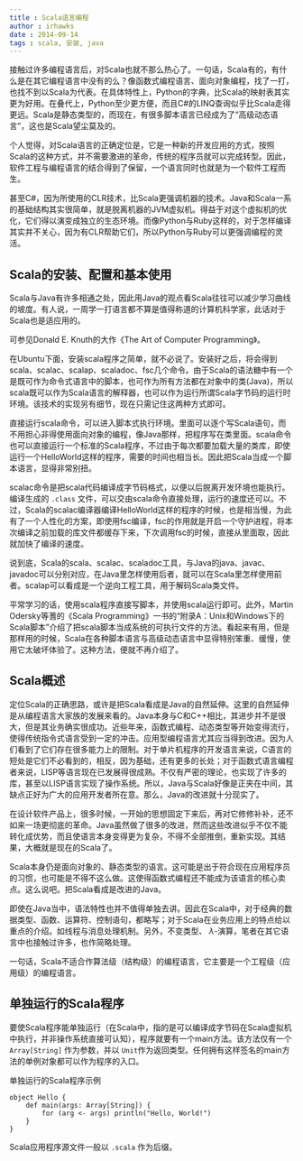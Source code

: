 ```yaml
---
title : Scala语言编程
author : irhawks
date : 2014-09-14
tags : scala, 安装, java
---
```


接触过许多编程语言后，对Scala也就不那么热心了。一句话，Scala有的，有什么是在其它编程语言中没有的么？像函数式编程语言、面向对象编程，找了一打，也找不到以Scala为代表。在具体特性上，Python的字典，比Scala的映射表其实更为好用。在叠代上，Python至少更方便，而且C\#的LINQ查询似乎比Scala走得更远。Scala是静态类型的，而现在，有很多脚本语言已经成为了“高级动态语言”，这也是Scala望尘莫及的。

个人觉得，对Scala语言的正确定位是，它是一种新的开发应用的方式，按照Scala的这种方式，并不需要激进的革命，传统的程序员就可以完成转型。因此，软件工程与编程语言的结合得到了保留，一个语言同时也就是为一个软件工程而生。

甚至C\#，因为所使用的CLR技术，比Scala更强调机器的技术。Java和Scala一系的基础结构其实很简单，就是脱离机器的JVM虚拟机。得益于对这个虚拟机的优化，它们得以演变成独立的生态环境。而像Python与Ruby这样的，对于怎样编译其实并不关心，因为有CLR帮助它们，所以Python与Ruby可以更强调编程的灵活。

Scala的安装、配置和基本使用
---------------------------

Scala与Java有许多相通之处，因此用Java的观点看Scala往往可以减少学习曲线的坡度。有人说，一周学一打语言都不算是值得称道的计算机科学家，此话对于Scala也是适应用的。

可参见Donald E. Knuth的大作《The Art of Computer Programming》。

在Ubuntu下面，安装scala程序之简单，就不必说了。安装好之后，将会得到scala、scalac、scalap、scaladoc、fsc几个命令。由于Scala的语法糖中有一个是既可作为命令式语言中的脚本，也可作为所有方法都在对象中的类(Java)，所以scala既可以作为Scala语言的解释器，也可以作为运行所谓Scala字节码的运行时环境。该技术的实现另有细节，现在只需记住这两种方式即可。

直接运行scala命令，可以进入脚本式执行环境。里面可以逐个写Scala语句，而不用担心非得使用面向对象的编程，像Java那样，把程序写在类里面。scala命令也可以直接运行一个标准的Scala程序，不过由于每次都要加载大量的类库，即使运行一个HelloWorld这样的程序，需要的时间也相当长。因此把Scala当成一个脚本语言，显得非常别扭。

scalac命令是把scala代码编译成字节码格式，以便以后脱离开发环境也能执行。编译生成的 `.class` 文件，可以交由scala命令直接处理，运行的速度还可以。不过，Scala的scalac编译器编译HelloWorld这样的程序的时候，也是相当慢，为此有了一个人性化的方案，即使用fsc编译，fsc的作用就是开启一个守护进程，将本次编译之前加载的库文件都缓存下来，下次调用fsc的时候，直接从里面取，因此就加快了编译的速度。

说到底，Scala的scala、scalac、scaladoc工具，与Java的java、javac、javadoc可以分别对应，在Java里怎样使用后者，就可以在Scala里怎样使用前者。scalap可以看成是一个逆向工程工具，用于解码Scala类文件。

平常学习的话，使用scala程序直接写脚本，并使用scala运行即可。此外，Martin Odersky等蓍的《Scala Programming》一书的“附录A：Unix和Windows下的Scala脚本”介绍了把scala脚本当成系统的可执行文件的方法。看起来有用，但是那样用的时候，Scala在各种脚本语言与高级动态语言中显得特别笨重、缓慢，使用它太破坏体验了。这种方法，便就不再介绍了。

Scala概述
---------

定位Scala的正确思路，或许是把Scala看成是Java的自然延伸。这里的自然延伸是从编程语言大家族的发展来看的。Java本身与C和C++相比，其进步并不是很大，但是其业务确实很成功。近些年来，函数式编程、动态类型等开始变得流行，使得传统指令式语言受到一定的冲击。应用型编程语言尤其应当得到改进。因为人们看到了它们存在很多能力上的限制。对于单片机程序的开发语言来说，C语言的短处是它们不必看到的，相反，因为基础，还有更多的长处；对于函数式语言编程者来说，LISP等语言现在已发展得很成熟。不仅有严密的理论，也实现了许多的库，甚至以LISP语言实现了操作系统。所以，Java与Scala好像是正夹在中间，其缺点正好为广大的应用开发者所在意。那么，Java的改进就十分现实了。

在设计软件产品上，很多时候，一开始的思想固定下来后，再对它修修补补，还不如来一场更彻底的革命。Java虽然做了很多的改进，然而这些改进似乎不仅不能转化成优势，而且使语言本身变得更为复杂，不得不全部推倒，重新实现。其结果，大概就是现在的Scala了。

Scala本身仍是面向对象的、静态类型的语言。这可能是出于符合现在应用程序员的习惯，也可能是不得不这么做。这使得函数式编程还不能成为该语言的核心卖点。这么说吧。把Scala看成是改进的Java。

即使在Java当中，语法特性也并不值得单独去讲。因此在Scala中，对于经典的数据类型、函数、运算符、控制语句，都略写；对于Scala在业务应用上的特点给以重点的介绍。如线程与消息处理机制。另外，不变类型、 $\lambda$-演算，笔者在其它语言中也接触过许多，也作简略处理。

一句话，Scala不适合作算法级（结构级）的编程语言，它主要是一个工程级（应用级）的编程语言。


单独运行的Scala程序
-------------------

要使Scala程序能单独运行（在Scala中，指的是可以编译成字节码在Scala虚拟机中执行，并非操作系统直接可认知），程序就要有一个main方法。该方法仅有一个 `Array[String]` 作为参数，并以 `Unit`作为返回类型。任何拥有这样签名的main方法的单例对象都可以作为程序的入口。

单独运行的Scala程序示例

``` {.sourceCode .scala}
object Hello {
    def main(args: Array[String]) {
        for (arg <- args) println("Hello, World!")
    }
}
```

Scala应用程序源文件一般以 `.scala` 作为后缀。
